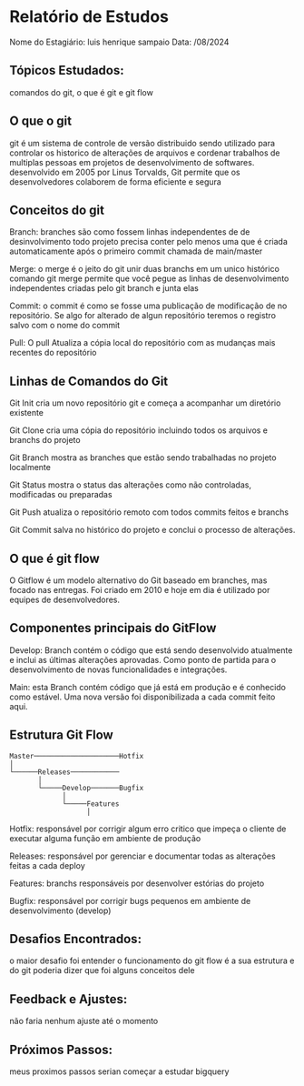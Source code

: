  # Relatório de Estudos
 Nome do Estagiário: luis henrique sampaio
 Data:  /08/2024

 ## Tópicos Estudados:
 comandos do git, o que é git e git flow 

 ## O que o git 
 git é um sistema de controle de versão distribuido 
 sendo utilizado para controlar os historico de alterações 
 de arquivos e cordenar trabalhos de multiplas pessoas em projetos de desenvolvimento de softwares.
 desenvolvido em 2005 por Linus Torvalds, Git permite que os desenvolvedores colaborem de forma eficiente e segura

 ## Conceitos do git 
   
  Branch:
  branches são como fossem linhas independentes de de desinvolvimento
  todo projeto precisa conter pelo menos uma que é criada automaticamente após o primeiro commit
  chamada de main/master
  
  Merge:
  o merge é o jeito do git unir duas branchs em um unico histórico 
  comando git merge permite que você pegue as linhas de desenvolvimento independentes criadas pelo git branch e junta elas 
  
  Commit:
  o commit é como se fosse uma publicação de modificação de no repositório.
  Se algo for alterado de algun repositório teremos o registro salvo com o nome do commit
  
  Pull:
  O pull Atualiza a cópia local do repositório com as mudanças mais recentes do repositório
  
 
## Linhas de Comandos do Git

  Git Init
  cria um novo repositório git e começa a acompanhar um diretório existente
 
  Git Clone 
  cria uma cópia do repositório incluindo todos os arquivos e branchs do projeto

  Git Branch 
  mostra as branches que estão sendo trabalhadas no projeto localmente
  
  Git Status 
  mostra o status das alterações como não controladas, modificadas ou preparadas
  
  Git Push
  atualiza o repositório remoto com todos commits feitos e branchs

  Git Commit
  salva no histórico do projeto e conclui o processo de alterações.

 ## O que é git flow 
   O Gitflow é um modelo alternativo do Git baseado em branches, mas focado nas entregas. 
   Foi criado em 2010 e hoje em dia é utilizado por equipes de desenvolvedores.
   
  ## Componentes principais do GitFlow

   Develop:
   Branch contém o código que está sendo desenvolvido atualmente e inclui as últimas alterações aprovadas. 
   Como ponto de partida para o desenvolvimento de novas funcionalidades e integrações.
  
   Main: esta Branch contém código que já está em produção e é conhecido como estável. 
   Uma nova versão foi disponibilizada a cada commit feito aqui.
   
##  Estrutura Git Flow   

```
Master─────────────────────Hotfix
│
└──────Releases────────────
       │
       └─────Develop───────Bugfix
             │
             └─────Features
                   │
```

 Hotfix:
 responsável por corrigir algum erro critico que impeça o cliente de executar alguma função em ambiente de produção
 
 Releases: 
 responsável por gerenciar e documentar todas as alterações feitas a cada deploy 
 
 Features:
 branchs responsáveis por desenvolver estórias do projeto
 
 Bugfix:
 responsável por corrigir bugs pequenos em ambiente de desenvolvimento (develop)


## Desafios Encontrados:
o maior desafio foi entender o funcionamento do git flow é a sua estrutura e do git poderia dizer que foi alguns conceitos dele

## Feedback e Ajustes:
não faria nenhum ajuste até o momento

## Próximos Passos:
meus proximos passos serian começar a estudar bigquery 
